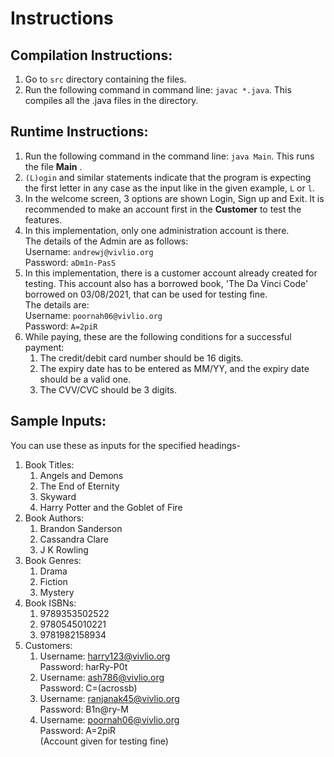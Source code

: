 # Instructions

## Compilation Instructions: 

1. Go to ```src``` directory containing the files.
2. Run the following command in command line: ```javac *.java```. This compiles all the .java files in the    directory.

## Runtime Instructions: 

1. Run the following command in the command line: ```java Main```. This runs the file **Main** .
2. ```(L)ogin``` and similar statements indicate that the program is expecting the first letter in any case as the input like in the given example, ```L``` or ```l```. 
3. In the welcome screen, 3 options are shown Login, Sign up and Exit. It is recommended to make an account first in the **Customer** to test the features. 
4. In this implementation, only one administration account is there.  
    The details of the Admin are as follows:  
    Username: ```andrewj@vivlio.org```  
    Password: ```aDm1n-PasS```
5. In this implementation, there is a customer account already created for testing.
   This account also has a borrowed book, 'The Da Vinci Code' borrowed on 03/08/2021, that can be used for testing fine.  
   The details are:  
   Username: ```poornah06@vivlio.org```  
   Password: ```A=2piR```
6. While paying, these are the following conditions for a successful payment:
    1. The credit/debit card number should be 16 digits.
    2. The expiry date has to be entered as MM/YY, and the expiry date should be a valid one.
    3. The CVV/CVC should be 3 digits.  

## Sample Inputs:  
You can use these as inputs for the specified headings-   
1. Book Titles:   
    1. Angels and Demons  
    2. The End of Eternity  
    3. Skyward  
    3. Harry Potter and the Goblet of Fire  
2. Book Authors:  
    1. Brandon Sanderson  
    2. Cassandra Clare  
    3. J K Rowling  
3. Book Genres:   
    1. Drama  
    2. Fiction  
    3. Mystery  
4. Book ISBNs:  
    1. 9789353502522  
    2. 9780545010221  
    3. 9781982158934  
5. Customers:   
    1. Username: harry123@vivlio.org  
       Password: harRy-P0t  
    2. Username: ash786@vivlio.org  
       Password: C=(acrossb)  
    3. Username: ranjanak45@vivlio.org  
       Password: B1n@ry-M  
    4. Username: poornah06@vivlio.org  
       Password: A=2piR  
       (Account given for testing fine)  
